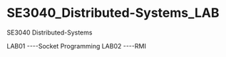 # SE3040_Distributed-Systems_LAB
SE3040  Distributed-Systems


LAB01 ----Socket Programming
LAB02 ----RMI 
